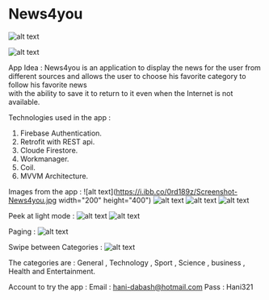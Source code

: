 # News4you

![alt text](https://launch.sa/assets/images/logos/tuwaiq1000-dark.svg)

![alt text](https://media2.giphy.com/media/KLp9F4gdqq2la5H1oa/giphy.gif?cid=790b76119c5222555287c2a693ac1ee2ee27ff85e2e59624&rid=giphy.gif&ct=g)


App Idea :
  News4you is an application to display the news for the user from different sources 
  and allows the user to choose his favorite category to follow his favorite news   
  with the ability to save it to return to it even when the Internet is not available.

Technologies used in the app :
  1. Firebase Authentication.
  2. Retrofit with REST api.
  3. Cloude Firestore.
  4. Workmanager.
  5. Coil.
  6. MVVM Architecture.
  
Images from the app :
![alt text](https://i.ibb.co/0rd189z/Screenshot-News4you.jpg width="200" height="400") ![alt text](https://i.ibb.co/SvJKSRT/Screenshot-News4you.jpg)
![alt text](https://i.ibb.co/gWCnZWK/Screenshot-News4you.jpg) ![alt text](https://i.ibb.co/C9J19Z6/Screenshot-News4you.jpg)


Peek at light mode :
![alt text](https://i.ibb.co/cgCh73C/Screenshot-News4you.jpg) ![alt text](https://i.ibb.co/B2j3Hj3/Screenshot-News4you.jpg)


Paging :
![alt text](https://media3.giphy.com/media/hbMLDC6nRZwjgHcUCe/giphy.gif?cid=790b76111c50c8ee22e3c0321f1fe33851eb36ec1f6b79c5&rid=giphy.gif&ct=g)


Swipe between Categories :
![alt text](https://media1.giphy.com/media/RfkHxQoXCa2mRQUwxf/giphy.gif?cid=790b7611b3d28edea12c4868aa65441a77dc24385336a9c1&rid=giphy.gif&ct=g)


The categories are :
  General , Technology , Sport , Science , business , Health and Entertainment.


Account to try the app :
  Email : hani-dabash@hotmail.com
  Pass : Hani321

